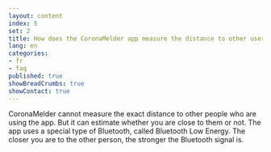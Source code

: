 ```yaml
---
layout: content
index: 5
set: 2
title: How does the CoronaMelder app measure the distance to other users of the app?
lang: en
categories:
- fr
- faq
published: true
showBreadCrumbs: true
showContact: true
---
```


CoronaMelder cannot measure the exact distance to other people who are using the app. But it can estimate whether you are close to them or not.
The app uses a special type of Bluetooth, called Bluetooth Low Energy. The closer you are to the other person, the stronger the Bluetooth signal is.

